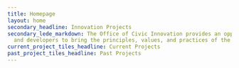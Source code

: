 ```yaml
---
title: Homepage
layout: home
secondary_headline: Innovation Projects
secondary_lede_markdown: The Office of Civic Innovation provides an opportunity for Louisville's passionate and civic-minded designers
  and developers to bring the principles, values, and practices of the technology sector into government.
current_project_tiles_headline: Current Projects
past_project_tiles_headline: Past Projects
---
```

